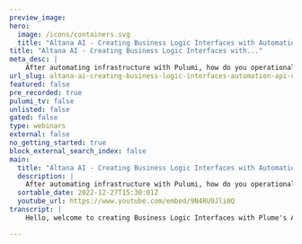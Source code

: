 ```yaml
---
preview_image:
hero:
  image: /icons/containers.svg
  title: "Altana AI - Creating Business Logic Interfaces with Automation API | Cloud Engineering Days 2022"
title: "Altana AI - Creating Business Logic Interfaces with..."
meta_desc: |
    After automating infrastructure with Pulumi, how do you operationalize it? Dan Swartz, Altana's Principal Software Engineer, discusses how Pulumi's...
url_slug: altana-ai-creating-business-logic-interfaces-automation-api-cloud-engineering-days-2022
featured: false
pre_recorded: true
pulumi_tv: false
unlisted: false
gated: false
type: webinars
external: false
no_getting_started: true
block_external_search_index: false
main:
  title: "Altana AI - Creating Business Logic Interfaces with Automation API | Cloud Engineering Days 2022"
  description: |
    After automating infrastructure with Pulumi, how do you operationalize it? Dan Swartz, Altana's Principal Software Engineer, discusses how Pulumi's Automation API can be integrated into a self-service application to codify your business logic and provide a richer operational experience for your organization. ► Discover the power of using Automation API https://www.pulumi.com/automation/  ✅ Get Started with Pulumi: https://pulumip.us/Get-Started ✅ Create a Pulumi account. It's free: https://pulumip.us/Sign-Up-OpenSource  00:00 Introduction 00:28 Intro to Business Logic Interfaces (BLIs) 02:41 Who am I? 03:10 Who is Altana? 04:19 What is a Business Logic Interface (BLI)? 06:04 Why BLI? 08:45 Making things not suck... 10:55 How's it looks? 13:11 What can you do with it? How could it look? 14:57 Demo time! 19:15 Closing Thanks
  sortable_date: 2022-12-27T15:30:01Z
  youtube_url: https://www.youtube.com/embed/9N4RU9Jli0Q
transcript: |
    Hello, welcome to creating Business Logic Interfaces with Plume's Automation. API I'd like to start by thanking Pulumi for the honor of having invited me to speak today. Also a big thank you to Altana A I for supporting this presentation and for being a pretty awesome employer as well. And thank you for tuning in. I'm excited to show everybody what I put together for today. Today. I'm gonna be talking about business logic interfaces or BLIS as I like to call them because it's this awesome software pattern out there that not enough people know about yet can make development and operations more efficient together and it's just plain fun to work with. So here's the idea we're codifying our business logic better and better these days and having an infra infrastructure as code platform like Pulumi that's accessible from native language constructs is a big part of that. But Pulumi actually took it a step further when they released the automation API because it also made infrastructure operations themselves more accessible to the common developer because there's a lot more to infrastructure as code than just the infrastructure code, you got to install the platform, which means package dependencies and run times. There's secrets management, configuring each snowflake of a client deployment and oftentimes a whole bunch of other things to do right before or right after the actual operations themselves. And so there's a lot of business logic in there that isn't really always being codified into a proper application. As a result, we get these huge pipeline config with bloated shell scripts and read me files full of code snippets. And as a result, the interfaces to build test and ship releases can get well, pretty ugly. The business logic interface. On the other hand is one of my all time favorite software patterns because it is the antithesis of this anti pattern. My goal today is to compel as many of you out there as possible to ditch those shell scripts for your build test and release logic. Start refactoring them into a proper software language and start building easy interfaces for managing your organization's software development life cycle. It's not just better practice, it's way more fun. But first before we get to the interesting stuff, let's take care of some formalities, shall we? My name is Dan Schwartz. I live just outside of Philadelphia and I got a master's degree in Computer Science just over 10 years ago from Westchester University of Pennsylvania. I grew up across the street from my wife and we have two amazing Children that give us the full range of human emotion. I love music and I actually trained as an audio engineer. I'm also principal software engineer on the SRE team at Altana AI. Well, A I is a pretty awesome company with kind of an incredible if not unique product offering. We've actually been in the newspaper a lot lately uh for one because we just closed a substantial round of funding. By the way, we're hiring more importantly though, we've been exposing forced labor in the global supply chain, uh uncovering hidden links and patterns in global arms trafficking. Actually a whole lot of other things, I'm not sure which I'm allowed to talk about yet, but they're always really exciting to find out about um Altana products, leverage machine learning models that train on a data lake with a massive amount of global shipping data. Uh So that allows our customers to map all of the suppliers and their value chains uh to expose sources of forced labor among other things, uh ensure compliance with international trade regulations, mitigate risks. And I think offer some advisements on certain specific logistics. Um and so much more, we're, we're really just getting started. Ok, cool. So now we can get started talking about the fun stuff. So what is a business logic interface? Well, a BL I is really just an application but it's one that provides an interface designed to help streamline business processes because people need a simple interface and from my experiences and based on what I've heard from other people in the industry people love using these little home brewed cli utilities, especially when they come with tab completion, helpful descriptions and other things to help them kind of figure it out for themselves on the fly. And it doesn't have to be a cli either. Right. If you're more comfortable with API S and web interfaces and you're more inclined to turn something like this into a managed self service portal. That's super cool. Personally though I'm just kind of a terminal nerd. And so I'm more inclined to make a cli for my bl I that said in the past few years, cli development frameworks like Cobra Cli and Python click, they've made it super fun if not easy to prototype out commands with sub commands, arguments, options. You know, all of the features that you've come to expect from the kinds of cli utilities that you're already probably using like Pulumi for example. And if you're using go lang already, you really just got to check out Cobra cli it. Uh watching that work for the first time, just like made my brain melt, I swear. But regardless of what framework or construct you go with any one of them is going to provide you with a common interface. So you can leverage all sorts of plugins like Pulumi automation API. Now maybe you're thinking, well, that's novel. But why, where's the real business value? Well, consider the fact that the whole point of DEV ops is to bring development and operations closer together and this is literally developing your operations. I mean, it goes right to the heart of the problem that Dev Ops was designed to solve. How does software get shipped? How could developers help in shipping better software and how can operators help advise development how to write better software? How do we get just a little bit closer to that place where Dev and play in a field and ride unicorns and stuff. Also, I just, I cannot overemphasize how much I feel like shell scripts are just the duct tape of software engineering. Now, application release, orchestration tools. Like, you know, your git labs, Azure, DEV ops and Circle C I, they've come a long way, right? And you can write a lot cleaner pipeline config with them now. But where's the love for the local workstation? I mean, at the end of the day, well, hopefully not the end of the day, but somebody's gonna still have to run this in a terminal at some point and you probably still got some bash or some powershell scripts cooked up out there somewhere and they're not usually pretty and maybe you're thinking, well, sure, but our shelf scripts aren't so bad. Well, I got news for you. Entropy sucks. Put it another way, they're not going to get less bad over time. At one point in my experiences, I, I actually saw a web application that was designed to cobble together a bunch of bash scripts to, you know, automate an application deployment. Things can get pretty ugly. And I mean, I'm not one to judge either. Like I used to manage terraform deployments with answerable playbooks wrapped in a nice little script. I mean, nobody's perfect. Right. But that's garbage interface. I mean, your typical web application developer or data scientist, they don't want to have to go digging around through the shell argument voodoo that you Googled to figure out they just want to do their jobs and they could probably use a nice clean utility to help them do it. So you need a unified interface to make doing your job and everybody else doing their jobs less painful. So let's discuss some of the guiding principles you'll want to follow to keep your fancy new bl I from turning into a great big P OS first and foremost, make sure it's simple and accessible using a YAML configuration file might seem like a pretty slick idea. But remember they can get big and ugly in a hurry and ain't nobody got time for YAML problems and interactive features like tab completion and help messages that are actually helpful will really improve your coworkers quality of life. Side note, if you don't know Z shell and oh my shell yet or auto jump and for that matter, yeah. Check them out. They can save you so much brain power next. Keep it organized and keeping with the first principle things need to be easy to find. So keep it modular package it up, make it portable. And if you got a problem with Repo sprawl, consider making it the first project component of a new mono repo, it's a good pattern. Also, this is a great opportunity to enforce some rules for your business logic. You don't need to support workflows that defy good practice. If you wanna make sure that deployments don't happen without a preview first, then maybe 10 seconds to cancel operations. If necessary, just code that right in, want to make sure that no stacks get uh created or configured without being tagged first again, just code it in and that's how it works now. And if you know that stack names longer than 20 some characters are gonna cause problems, just validate that input again. Don't forget the helpful error message indicating that 200 some character and long names are absurd and you know, test it. I mean, one of the nice things about developing and real programming languages is that they usually come with real test frameworks as well. Make sure that that guy gets that error message and use it deployed staging as well. It's a good way to know that it won't blow up in production. All right. So how might something like this actually look? Ok. Well, here we see a synopsis for what looks like a pretty simple cli utility we wrote ours in Python using Python click and we're able to build test and package up all of our projects, programs, component resource libraries and policies right into this utility. We're able to take care of all of those operations in our C I pipelines just as easily as we're able to do them on a developer's workstation or in production. Basically just add off and you're good to go. Now, at this point, synopsis is really just providing a thin wrapper around Pulumi automation API but even still the application methods behind this simple interface can be extended as much as you want and then deeply tested to ensure that they provide a nice consistent experience for developers, operators and pipelines alike to manage complex multi tier and multi cloud deployments. And its manifest simplicity is welcoming enough that it can empower even the least tech savvy user. But what else does it actually do? Uh OK. Now we see some more really helpful functionality. For example. Now we're able to configure and reconfigure our stacks read in stack configuration settings all at once or just one field at a time and we're able to do the same for stack outputs as well. But if you look closely, you'll see one command we threw in there that has nothing to do with Pulumi at all. See it. Yeah, we also use our utility to generate release notes and change logs. You see for too long, we've been interacting with our infrastructure in a completely different code universe than everything else that we do. But thanks to Pulumi Automation api, we can now treat our infrastructure operations as first class citizens in our business logic applications. So now maybe you're wondering. Wow. Ok. Well, what else could I do with this pattern? We could run answerable playbooks. If your infrastructure has any thick instances that need to be configured, we could just codify the logic to pull any outputs we might need from whichever corresponding Pulumi stacks and just pass them in his arguments to an answerable playbook. The answerable runner package works great for this by the way. And the AWS session manager connection plug in is uh it's just a thing of beauty to watch it operate. We could generate a cloud spending report, whether you're generating your own custom formatted sheets or using a third party to track and advise you can make your data accessible to authorized members of your organization to generate these reports for themselves. We could send slack notifications or escalate incidents and pager duty. Maybe we've gotten to the point where our application is just so massive that we need to create a web interface. Uh And so we just want to launch a docker container and open up its UR I using this. We could browse our code documentation or you know, start transitioning to a managed self service web portal. If we can figure out how to automate reprisals for breaking the pipeline, we could do that here and maybe we want to make it easier for developers to create tickets or comment on them, you know, without having to contact switch. Actually, I break the pipeline a lot. Maybe we'll just get rid of that one. That's better. Now, look, it doesn't really matter exactly what we put in here. It's the fact that we can put anything in here that we imagine is useful. Anything tedious in your organization's workflow that could be automated. This is a really good place for it. OK. Let's do a demo. OK. So here we have a terminal and VS code. Um I'm gonna build the utility real quick with something called task. Uh You can find that at task file dot dev. It's basically like a nice alternative to make uh you create a task file, define your tasks like task build, for example, then to verify that everything is installed correctly, I'll run task synopsis and we get a little output. All right. So now the utility is installed and we are ready to deploy infrastructure. So I'm gonna run alt and then I'm just gonna hit the tab button and just kind of to demonstrate, we have tab completion, we can see what's available to us. So now we're gonna run alt configure, let's create an AWS account tab again, to see the options that we have. Let's just call this BL I demo. We're gonna say it's a development environment and we'll say yes to accept all of the defaults. Ok? So great. Uh It's all configured, it's ready to rock and roll. So let's preview it. Actually, I hate typing out arguments like this just again and again. So I'm gonna open up my dot NRC file. And for those of you who've never seen a dot N file, this is end direnv at work. Uh It'll just run whatever script we have in this directory whenever we see the into it and Python click will pick up on the variables that we put in the environment here. OK? So now we're ready to preview and we don't have to type in all the extra arguments to the command. All right. Now see how that first line of output says that it's using an existing repo for config and it's doing a fast forward pull. All right, let's come back to that. All right, the previews complete the policies are applied and we're good. OK? So let's deploy something, right. All right. This is gonna create us an aws organizations account in our sandbox ou. And then it's gonna put a cloud trail in there with a couple of buckets and some other things to get us started. OK? So while the account is creating, let's get back to the configure as we scaled out across dozens and dozens of stacks across Aws and Azure with different feature toggles and configurations. We found that the only way that we can really maintain our sanity. Is using a OPS configuration. And so we just codified that into our utility. Uh and it failed, of course, because this is a demo and that's what happens during demos. Now, this isn't a really big deal. This is just because the AWS account was just created and the S3 service isn't always immediately available. So let's just wait a hot sec and retry and then everything will be fine. Ok? So S3 is ready by now. So we're just gonna rerun the same command and Pulumi will just pick right up where it left off with the buckets and then it'll create the cloud trail. Ok? Now it's there. We're done. We have a new aws account that we can deploy our product into and it only took us about three or four commands after we had the utility installed and our pipelines are getting a lot cleaner too. Just an all configure here and all deploy there. And Azure DEV ops lets us test any version of our utility against multiple different branches of our configure from the pipeline run form. Ok. Let's destroy this before anyone finds out. Now, just as easily as we created this with an alt deploy commands, we can run alt destroy and it'll tear down the infrastructure for us and that's about it. I hope this has been informative, if not somewhat entertaining. And I also hope I've convinced some of you out there that making a simple business logic interface to wrap around. The Pulumi automation api is a much better alternative than shebang your head against the wall anymore. Thanks for watching.

---
```

